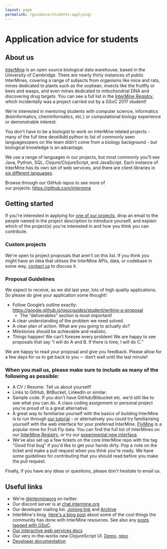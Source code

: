 ```yaml
---
layout: page
permalink: /guidance/students-applying/
---
```


# Application advice for students

## About us

[InterMine](http://intermine.org/) is an open source biological data warehouse, based in the University of Cambridge. There are nearly thirty instances of public InterMines, covering a range of subjects from organisms like mice and rats, mines dedicated to plants such as the soybean, insects like the fruitfly or bees and wasps, and even mines dedicated to mitochondrial DNA and discovering drug targets. You can see a full list in the [InterMine Registry](http://registry.intermine.org/), which incidentally was a project carried out by a GSoC 2017 student!

We're interested in mentoring students with computer science, informatics (bioinformatics, cheminformatics, etc.) or computational biology experience or demonstrable interest.

You don't have to be a biologist to work on InterMine related projects - many of the full time develAdd python to list of commonly seen languagesopers on the team didn't come from a biology background - but biological knowledge is an advantage.

We use a range of languages in our projects, but most commonly you'll see Java, Python, SQL, Clojure/ClojureScript, and JavaScript. Each instance of InterMine has its own set of web services, and there are client libraries in [six different languages](http://intermine.readthedocs.io/en/latest/web-services/).

Browse through our GitHub repos to see more of our projects: https://github.com/intermine

## Getting started

If you're interested in applying for [one of our projects](../../project-ideas/2018), drop an email to the people named in the project description to introduce yourself, and explain which of the project(s) you're interested in and how you think you can contribute.

### Custom projects

We're open to project proposals that aren't on this list. If you think you might have an idea that utilises the InterMine APIs, data, or codebase in some way, [contact us](http://intermine.readthedocs.io/en/latest/about/contact-us/) to discuss it.

### Proposal Guidelines

We expect to receive, as we did last year, lots of high quality applications. So please do give your application some thought!

* Follow Google’s outline exactly:
https://google.github.io/gsocguides/student/writing-a-proposal
  * The “deliverables” section is most important!
* A clear understanding of the problem we need solved.
* A clear plan of action. What are you going to actually do?
* Milestones should be achievable and realistic.
* Things happen! We can’t foresee every problem! We are happy to see proposals that say “I will do A and B. If there is time, I will do C.”

We are happy to read your proposal and give you feedback. Please allow for a few days for us to get back to you -- don’t wait until the last minute!


### When you mail us, please make sure to include as many of the following as possible:

- A CV / Resume. Tell us about yourself!
- Links to GitHub, BitBucket, LinkedIn or similar.
- Sample code. If you don't have GitHub/Bitbucket etc. we'd still like to see what you can do. A class coding assignment or personal project you're proud of is a great alternative.
- A great way to familiarise yourself with the basics of building InterMine is to run through [our tutorial](http://intermine.readthedocs.io/en/latest/get-started/tutorial/) - or alternatively you could try familiarising yourself with the web interface for your preferred InterMine. [FlyMine](http://flymine.readthedocs.io/en/latest/) is a popular mine for Fruit Fly data. You can find the full list of InterMines on our [InterMine Registry](http://registry.intermine.org/), or try our [experimental new interface](http://bluegenes.apps.intermine.org/). 
- We've also set up a few tickets on the core InterMine repo with the tag "Good first bug" if you'd like to get your hands dirty. Pop a note on the ticket and make a pull request when you think you're ready. We have some guidelines for contributing that you should read before you make the pull request.

Finally, if you have any ideas or questions, please don't hesitate to email us.

## Useful links

- We're [@intermineorg](https://twitter.com/intermineorg) on twitter.
- Our discord server is at [chat.intermine.org](https://chat.intermine.org)
- Our developer mailing list. [Joining link](https://lists.intermine.org/mailman/listinfo/dev) and [Archive](https://lists.intermine.org/pipermail/dev/)
- InterMine's blog. [Here's a blog post](https://intermineorg.wordpress.com/2016/11/22/cool-intermine-features-roundup/) about some of the cool things the community has done with InterMine resources. See also any [posts tagged with GSoC](https://intermineorg.wordpress.com/tag/gsoc/).
- [Our interactive web services docs](http://iodocs.apps.intermine.org/)
- Our very in-the-works new ClojureScript UI. [Demo](http://bluegenes.apps.intermine.org/), [repo](https://github.com/intermine/bluegenes)
- [Developer documentation](http://intermine.readthedocs.io/en/latest/)
